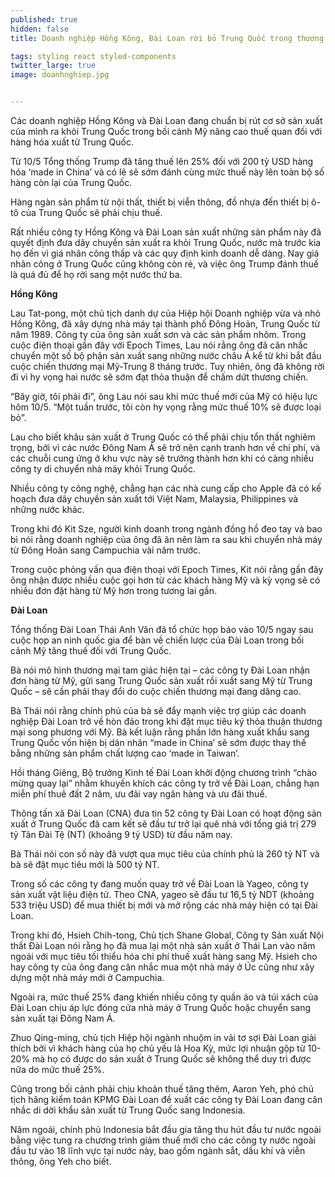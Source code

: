 ```yaml
---
published: true
hidden: false
title: Doanh nghiệp Hồng Kông, Đài Loan rời bỏ Trung Quốc trong thương chiến

tags: styling react styled-components
twitter_large: true
image: doanhnghiep.jpg


---
```


Các doanh nghiệp Hồng Kông và Đài Loan đang chuẩn bị rút cơ sở sản xuất của mình ra khỏi Trung Quốc trong bối cảnh Mỹ nâng cao thuế quan đối với hàng hóa xuất từ Trung Quốc.


Từ 10/5 Tổng thống Trump đã tăng thuế lên 25% đối với 200 tỷ USD hàng hóa ‘made in China’ và có lẽ sẽ sớm đánh cùng mức thuế này lên toàn bộ số hàng còn lại của Trung Quốc.

Hàng ngàn sản phẩm từ nội thất, thiết bị viễn thông, đồ nhựa đến thiết bị ô-tô của Trung Quốc sẽ phải chịu thuế.

Rất nhiều công ty Hồng Kông và Đài Loan sản xuất những sản phẩm này đã quyết định đưa dây chuyền sản xuất ra khỏi Trung Quốc, nước mà trước kia họ đến vì giá nhân công thấp và các quy định kinh doanh dễ dàng. Nay giá nhân công ở Trung Quốc cũng không còn rẻ, và việc ông Trump đánh thuế là quá đủ để họ rời sang một nước thứ ba.

**Hồng Kông**

Lau Tat-pong, một chủ tịch danh dự của Hiệp hội Doanh nghiệp vừa và nhỏ Hồng Kông, đã xây dựng nhà máy tại thành phố Đông Hoản, Trung Quốc từ năm 1989. Công ty của ông sản xuất sơn và các sản phẩm nhôm. Trong cuộc điện thoại gần đây với Epoch Times, Lau nói rằng ông đã cân nhắc chuyển một số bộ phận sản xuất sang những nước châu Á kể từ khi bắt đầu cuộc chiến thương mại Mỹ-Trung 8 tháng trước. Tuy nhiên, ông đã không rời đi vì hy vọng hai nước sẽ sớm đạt thỏa thuận để chấm dứt thương chiến.

“Bây giờ, tôi phải đi”, ông Lau nói sau khi mức thuế mới của Mỹ có hiệu lực hôm 10/5. “Một tuần trước, tôi còn hy vọng rằng mức thuế 10% sẽ được loại bỏ”.

Lau cho biết khâu sản xuất ở Trung Quốc có thể phải chịu tổn thất nghiêm trọng, bởi vì các nước Đông Nam Á sẽ trở nên cạnh tranh hơn về chi phí, và các chuỗi cung ứng ở khu vực này sẽ trưởng thành hơn khi có càng nhiều công ty di chuyển nhà máy khỏi Trung Quốc.

Nhiều công ty công nghệ, chẳng hạn các nhà cung cấp cho Apple đã có kế hoạch đưa dây chuyền sản xuất tới Việt Nam, Malaysia, Philippines và những nước khác.

Trong khi đó Kit Sze, người kinh doanh trong ngành đồng hồ đeo tay và bao bì nói rằng doanh nghiệp của ông đã ăn nên làm ra sau khi chuyển nhà máy từ Đông Hoản sang Campuchia vài năm trước.

Trong cuộc phỏng vấn qua điện thoại với Epoch Times, Kit nói rằng gần đây ông nhận được nhiều cuộc gọi hơn từ các khách hàng Mỹ và kỳ vọng sẽ có nhiều đơn đặt hàng từ Mỹ hơn trong tương lai gần.

**Đài Loan**

Tổng thống Đài Loan Thái Anh Văn đã tổ chức họp báo vào 10/5 ngay sau cuộc họp an ninh quốc gia để bàn về chiến lược của Đài Loan trong bối cảnh Mỹ tăng thuế đối với Trung Quốc.

Bà nói mô hình thương mại tam giác hiện tại – các công ty Đài Loan nhận đơn hàng từ Mỹ, gửi sang Trung Quốc sản xuất rồi xuất sang Mỹ từ Trung Quốc – sẽ cần phải thay đổi do cuộc chiến thương mại đang dâng cao.

Bà Thái nói rằng chính phủ của bà sẽ đẩy mạnh việc trợ giúp các doanh nghiệp Đài Loan trở về hòn đảo trong khi đặt mục tiêu ký thỏa thuận thương mại song phương với Mỹ. Bà kết luận rằng phần lớn hàng xuất khẩu sang Trung Quốc vốn hiện bị dán nhãn “made in China’ sẽ sớm được thay thế bằng những sản phẩm chất lượng cao ‘made in Taiwan’.

Hồi tháng Giêng, Bộ trưởng Kinh tế Đài Loan khởi động chương trình “chào mừng quay lại” nhằm khuyến khích các công ty trở về Đài Loan, chẳng hạn miễn phí thuê đất 2 năm, ưu đãi vay ngân hàng và ưu đãi thuế.

Thông tấn xã Đài Loan (CNA) đưa tin 52 công ty Đài Loan có hoạt động sản xuất ở Trung Quốc đã cam kết sẽ đầu tư trở lại quê nhà với tổng giá trị 279 tỷ Tân Đài Tệ (NT) (khoảng 9 tỷ USD) từ đầu năm nay.

Bà Thái nói con số này đã vượt qua mục tiêu của chính phủ là 260 tỷ NT và bà sẽ đặt mục tiêu mới là 500 tỷ NT.

Trong số các công ty đang muốn quay trở về Đài Loan là Yageo, công ty sản xuất vật liệu điện tử. Theo CNA, yageo sẽ đầu tư 16,5 tỷ NDT (khoảng 533 triệu USD) để mua thiết bị mới và mở rộng các nhà máy hiện có tại Đài Loan.

Trong khi đó, Hsieh Chih-tong, Chủ tịch Shane Global, Công ty Sản xuất Nội thất Đài Loan nói rằng họ đã mua lại một nhà sản xuất ở Thái Lan vào năm ngoái với mục tiêu tối thiểu hóa chi phí thuế xuất hàng sang Mỹ. Hsieh cho hay công ty của ông đang cân nhắc mua một nhà máy ở Úc cũng như xây dựng một nhà máy mới ở Campuchia.

Ngoài ra, mức thuế 25% đang khiến nhiều công ty quần áo và túi xách của Đài Loan chịu áp lực đóng cửa nhà máy ở Trung Quốc hoặc chuyển sang sản xuất tại Đông Nam Á.

Zhuo Qing-ming, chủ tịch Hiệp hội ngành nhuộm in vải tơ sợi Đài Loan giải thích bởi vì khách hàng của họ chủ yếu là Hoa Kỳ, mức lợi nhuận gộp từ 10-20% mà họ có được do sản xuất ở Trung Quốc sẽ không thể duy trì được nữa do mức thuế 25%.

Cũng trong bối cảnh phải chịu khoản thuế tăng thêm, Aaron Yeh, phó chủ tịch hãng kiểm toán KPMG Đài Loan đề xuất các công ty Đài Loan đang cân nhắc di dời khẩu sản xuất từ Trung Quốc sang Indonesia.

Năm ngoái, chính phủ Indonesia bắt đầu gia tăng thu hút đầu tư nước ngoài bằng việc tung ra chương trình giảm thuế mới cho các công ty nước ngoài đầu tư vào 18 lĩnh vực tại nước này, bao gồm ngành sắt, dầu khí và viễn thông, ông Yeh cho biết.